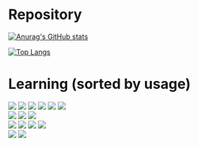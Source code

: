 # Repository
<div style="margin:auto;">

[![Anurag's GitHub stats](https://github-readme-stats.vercel.app/api?username=sineiro&count_private=true&hide=contribs,prs,issues,stars&show_icons=true&theme=react&hide_border=true)](https://github.com/anuraghazra/github-readme-stats)
</div>
<div style="margin:auto;">

[![Top Langs](https://github-readme-stats.vercel.app/api/top-langs/?username=sineiro&custom_title=Top%205%20Most%20Used%20Languages%20&layout=compact&theme=react&hide_border=true)](https://github.com/nightb8g/github-readme-stats)

</div>

<!--<img src="https://img.shields.io/github/last-commit/sineiro/nightb8g?label=Last%20Update&logo=github&style=for-the-badge"/>-->

<!--
## All Time Languages--
---
<!-- Waka share --
<!--![wakatime](https://wakatime.com/share/@sineiro/4aea87cd-ee8a-4f22-8d0c-882a8cc020a4.svg)

--- -->

# Learning (sorted by usage)
<div style="margin:auto;">
<!-- Programming language -->
<img src="https://img.shields.io/badge/javascript-F7DF1E?style=for-the-badge&logo=javascript&logoColor=333"/> <img src="https://img.shields.io/badge/c_sharp-239120?style=for-the-badge&logo=csharp&logoColor=ddd"/> <img src="https://img.shields.io/badge/java-007396?style=for-the-badge&logo=java&logoColor=fff"/> <img src="https://img.shields.io/badge/python-3776AB?style=for-the-badge&logo=python&logoColor=ddd"/> <img src="https://img.shields.io/badge/c-A8B9CC?style=for-the-badge&logo=c&logoColor=333"/> <img src="https://img.shields.io/badge/c++-A8B9CC?style=for-the-badge&logo=cpp&logoColor=333"/>
</div>
<div style="margin:auto;">
<!-- Markdown language -->
<img src="https://img.shields.io/badge/html-E34F26?style=for-the-badge"/> <img src="https://img.shields.io/badge/markdown-000?style=for-the-badge"/><!-- Style --> <img src="https://img.shields.io/badge/css-1572B6?style=for-the-badge"/>
</div>
<div style="margin:auto;">
<!-- Framework -->
<img src="https://img.shields.io/badge/express-000?style=for-the-badge"/> <img src="https://img.shields.io/badge/react-61DAFB?style=for-the-badge"/> <img src="https://img.shields.io/badge/node_js-339933?style=for-the-badge"/> <img src="https://img.shields.io/badge/.net-512BD4?style=for-the-badge"/>
</div>
<div style="margin:auto;">
<!-- Database -->
<img src="https://img.shields.io/badge/mongo_db-47A248?style=for-the-badge"/> <img src="https://img.shields.io/badge/sql-CC2927?style=for-the-badge"/>
</div>

[//]: # (Links)

[simple-icons]: <https://simpleicons.org/>
[github-whitelist]: <https://gist.github.com/kivikakk/622b5dcf395e26c49e2334f0eb19e6f9>

